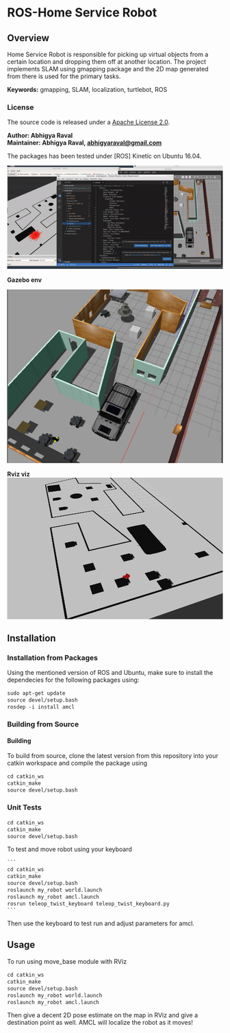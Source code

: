 # ROS-Home Service Robot

## Overview
Home Service Robot is responsible for picking up virtual objects from a certain location and dropping them off at another location. The project implements SLAM using gmapping package and the 2D map generated from there is used for the primary tasks.


**Keywords:** gmapping, SLAM, localization, turtlebot, ROS


### License

The source code is released under a [Apache License 2.0](/LICENSE).

**Author: Abhigya Raval<br />
Maintainer: Abhigya Raval, abhigyaraval@gmail.com**

The packages has been tested under [ROS] Kinetic on Ubuntu 16.04.



![Example image](docs/action.gif)

**Gazebo env**

![Example image](docs/gazebo_preview.png)

**Rviz viz**
![Example image](docs/rviz_preview.png)



## Installation

### Installation from Packages

Using the mentioned version of ROS and Ubuntu, make sure to install the dependecies for the following packages using:

<!-- Or better, use `rosdep`: -->
```
sudo apt-get update
source devel/setup.bash
rosdep -i install amcl
```

### Building from Source

<!-- #### Dependencies

- [Robot Operating System (ROS)](http://wiki.ros.org) (middleware for robotics),
- [Eigen] (linear algebra library)

	sudo rosdep install --from-paths src -->

#### Building

To build from source, clone the latest version from this repository into your catkin workspace and compile the package using
```
cd catkin_ws
catkin_make
source devel/setup.bash
```
<!-- ### Running in Docker

Docker is a great way to run an application with all dependencies and libraries bundles together.
Make sure to [install Docker](https://docs.docker.com/get-docker/) first.

First, spin up a simple container:

	docker run -ti --rm --name ros-container ros:noetic bash

This downloads the `ros:noetic` image from the Docker Hub, indicates that it requires an interactive terminal (`-t, -i`), gives it a name (`--name`), removes it after you exit the container (`--rm`) and runs a command (`bash`).

Now, create a catkin workspace, clone the package, build it, done!

	apt-get update && apt-get install -y git
	mkdir -p /ws/src && cd /ws/src
	git clone https://github.com/leggedrobotics/ros_best_practices.git
	cd ..
	rosdep install --from-path src
	catkin_make
	source devel/setup.bash
	roslaunch ros_package_template ros_package_template.launch -->

### Unit Tests

```
cd catkin_ws
catkin_make
source devel/setup.bash
```
To test and move robot using your keyboard

	```
	cd catkin_ws
	catkin_make
	source devel/setup.bash
	roslaunch my_robot world.launch
	roslaunch my_robot amcl.launch
	rosrun teleop_twist_keyboard teleop_twist_keyboard.py
	```
Then use the keyboard to test run and adjust parameters for amcl.
<!-- ### Static code analysis

Run the static code analysis with

	catkin_make roslint_ros_package_template -->

## Usage

To run using move_base module with RViz

```
cd catkin_ws
catkin_make
source devel/setup.bash
roslaunch my_robot world.launch
roslaunch my_robot amcl.launch
```
Then give a decent 2D pose estimate on the map in RViz and give a destination point as well. AMCL will localize the robot as it moves!
